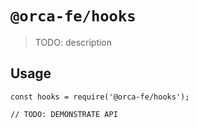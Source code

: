 # `@orca-fe/hooks`

> TODO: description

## Usage

```
const hooks = require('@orca-fe/hooks');

// TODO: DEMONSTRATE API
```
